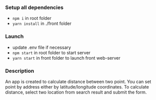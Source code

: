 ### Setup all dependencies
- `npm i` in root folder
- `yarn install` in ./front folder

### Launch
- update .env file if necessary
- `npm start` in root folder to start server
- `yarn start`  in front folder to launch front web-server


### Description

An app is created to calculate distance between two point.
You can set point by address either by latitude/longitude coordinates.
To calculate distance, select two location from search result and submit the form.


